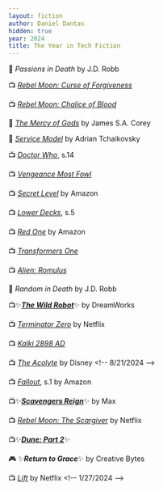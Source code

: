 ```yaml
---
layout: fiction
author: Daniel Dantas
hidden: true
year: 2024
title: The Year in Tech Fiction
---
```


📕 _Passions in Death_ by J.D. Robb <!-- 5/5/2025 -->

📺 [_Rebel Moon: Curse of Forgiveness_](https://en.wikipedia.org/wiki/Rebel_Moon_%E2%80%93_Part_Two:_The_Scargiver) <!-- 4/11/2025 -->

📺 [_Rebel Moon: Chalice of Blood_](https://en.wikipedia.org/wiki/Rebel_Moon) <!-- 4/6/2025 -->

📕 [_The Mercy of Gods_](https://en.wikipedia.org/wiki/The_Mercy_of_Gods) by James S.A. Corey <!-- 3/26/2025 -->

📕 [_Service Model_](https://en.wikipedia.org/wiki/Service_Model_(novel)) by Adrian Tchaikovsky <!-- 1/15/2025 --> 

📺 [_Doctor Who_](https://en.wikipedia.org/wiki/Doctor_Who_series_14), s.14 <!-- 1/15/2025 -->

📺 [_Vengeance Most Fowl_](https://en.wikipedia.org/wiki/Wallace_%26_Gromit:_Vengeance_Most_Fowl) <!-- 1/3/2025 -->

📺 [_Secret Level_](https://en.wikipedia.org/wiki/Secret_Level) by Amazon <!-- 12/28/2024 -->

📺 [_Lower Decks_](https://en.wikipedia.org/wiki/Star_Trek:_Lower_Decks_season_5), s.5 <!-- 12/24/2024 -->

📺 [_Red One_](https://en.wikipedia.org/wiki/Red_One_(film)) by Amazon <!-- 12/12/2024 -->

📺 [_Transformers One_](https://en.wikipedia.org/wiki/Transformers_One) <!-- 11/30/2024 -->

📺 [_Alien: Romulus_](https://en.wikipedia.org/wiki/Alien:_Romulus) <!-- 11/30/2024 -->

📕 _Random in Death_ by J.D. Robb <!-- 11/18/2024 -->

📺✨[***The Wild Robot***](https://en.wikipedia.org/wiki/The_Wild_Robot)✨ by DreamWorks <!-- 10/3/2024 -->

📺 [_Terminator Zero_](https://en.wikipedia.org/wiki/Terminator_Zero) by Netflix <!-- 9/15/2024 -->

📺 [_Kalki 2898 AD_](https://en.wikipedia.org/wiki/Kalki_2898_AD) <!-- 9/3/2024 -->

📺 [_The Acolyte_](https://en.wikipedia.org/wiki/The_Acolyte_(TV_series)) by Disney <!-- 8/21/2024 -->

📺 [_Fallout_](https://en.wikipedia.org/wiki/Fallout_(American_TV_series)), s.1 by Amazon <!-- 8/17/2024 -->

📺✨[***Scavengers Reign***](https://en.wikipedia.org/wiki/Scavengers_Reign)✨ by Max <!-- 6/28/2024 -->

📺 [_Rebel Moon: The Scargiver_](https://en.wikipedia.org/wiki/Rebel_Moon_%E2%80%93_Part_Two:_The_Scargiver) by Netflix <!-- 4/20/2024 -->

📺✨[***Dune: Part 2***](https://en.wikipedia.org/wiki/Dune:_Part_Two)✨ <!-- 3/8/2024 -->

🎮 ✨***Return to Grace***✨ by Creative Bytes <!-- 2/21/2024 -->

📺 [_Lift_](https://en.wikipedia.org/wiki/Lift_(2024_film)) by Netflix <!-- 1/27/2024 -->


